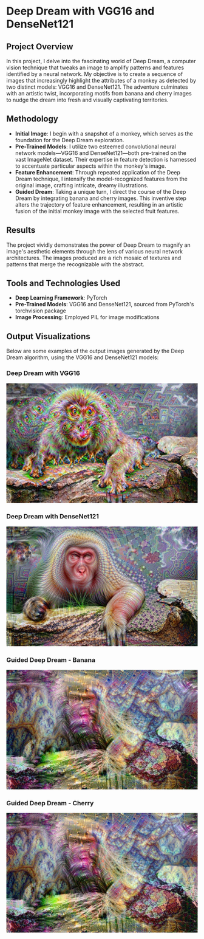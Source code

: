 

# Deep Dream with VGG16 and DenseNet121

## Project Overview
In this project, I delve into the fascinating world of Deep Dream, a computer vision technique that tweaks an image to amplify patterns and features identified by a neural network. My objective is to create a sequence of images that increasingly highlight the attributes of a monkey as detected by two distinct models: VGG16 and DenseNet121. The adventure culminates with an artistic twist, incorporating motifs from banana and cherry images to nudge the dream into fresh and visually captivating territories.

## Methodology
- **Initial Image**: I begin with a snapshot of a monkey, which serves as the foundation for the Deep Dream exploration.
- **Pre-Trained Models**: I utilize two esteemed convolutional neural network models—VGG16 and DenseNet121—both pre-trained on the vast ImageNet dataset. Their expertise in feature detection is harnessed to accentuate particular aspects within the monkey's image.
- **Feature Enhancement**: Through repeated application of the Deep Dream technique, I intensify the model-recognized features from the original image, crafting intricate, dreamy illustrations.
- **Guided Dream**: Taking a unique turn, I direct the course of the Deep Dream by integrating banana and cherry images. This inventive step alters the trajectory of feature enhancement, resulting in an artistic fusion of the initial monkey image with the selected fruit features.

## Results
The project vividly demonstrates the power of Deep Dream to magnify an image's aesthetic elements through the lens of various neural network architectures. The images produced are a rich mosaic of textures and patterns that merge the recognizable with the abstract.

## Tools and Technologies Used
- **Deep Learning Framework**: PyTorch
- **Pre-Trained Models**: VGG16 and DenseNet121, sourced from PyTorch's torchvision package
- **Image Processing**: Employed PIL for image modifications

## Output Visualizations

Below are some examples of the output images generated by the Deep Dream algorithm, using the VGG16 and DenseNet121 models:

### Deep Dream with VGG16
![Deep Dream with VGG16](output_images/vgg16_dream.jpg)

### Deep Dream with DenseNet121
![Deep Dream with DenseNet121](output_images/densenet121dream.jpg)

### Guided Deep Dream - Banana
![Guided Deep Dream - Banana](output_images/densenet121_guided_dream.jpg)

### Guided Deep Dream - Cherry
![Guided Deep Dream - Cherry](output_images/densenet121_guided_dream.jpg)




